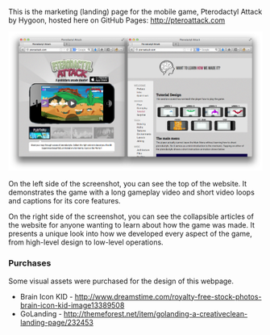This is the marketing (landing) page for the mobile game, Pterodactyl Attack by
Hygoon, hosted here on GitHub Pages: <http://pteroattack.com>

[![pterosite](img/pterosite.png)](http://pteroattack.com)

On the left side of the screenshot, you can see the top of the website.  It
demonstrates the game with a long gameplay video and short video loops and
captions for its core features.

On the right side of the screenshot, you can see the collapsible articles of
the website for anyone wanting to learn about how the game was made.  It
presents a unique look into how we developed every aspect of the game, from
high-level design to low-level operations.

### Purchases

Some visual assets were purchased for the design of this webpage.

- Brain Icon KID - <http://www.dreamstime.com/royalty-free-stock-photos-brain-icon-kid-image13389508>
- GoLanding - <http://themeforest.net/item/golanding-a-creativeclean-landing-page/232453>
